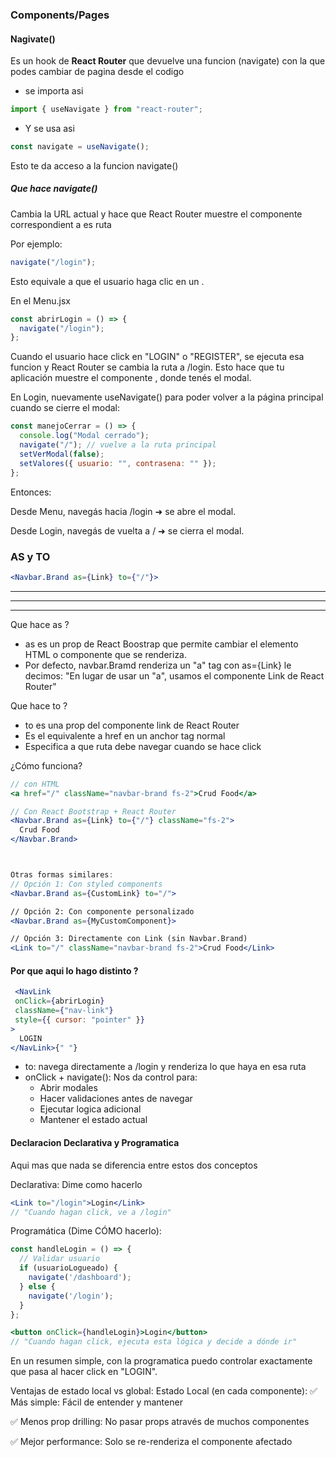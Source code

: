 ### Components/Pages

#### Nagivate()

Es un hook de **React Router** que devuelve una funcion (navigate) con la que podes cambiar de pagina desde el codigo

- se importa asi
``` jsx
import { useNavigate } from "react-router";
```
- Y se usa asi
``` jsx
const navigate = useNavigate();
```
Esto te da acceso a la funcion navigate()

##### Que hace navigate()
Cambia la URL actual y hace que React Router muestre el componente correspondient a es ruta

Por ejemplo:
``` jsx
navigate("/login");
```
Esto equivale a que el usuario haga clic en un <Link to="/login" />.

En el Menu.jsx 
``` jsx
const abrirLogin = () => {
  navigate("/login");
};
```
Cuando el usuario hace click en "LOGIN" o "REGISTER", se ejecuta esa funcion y React Router se cambia la ruta a /login. Esto hace que tu aplicación muestre el componente <Login />, donde tenés el modal.

En Login, nuevamente useNavigate() para poder volver a la página principal cuando se cierre el modal:
``` jsx
const manejoCerrar = () => {
  console.log("Modal cerrado");
  navigate("/"); // vuelve a la ruta principal
  setVerModal(false);
  setValores({ usuario: "", contrasena: "" });
};
```

Entonces:

Desde Menu, navegás hacia /login ➜ se abre el modal.

Desde Login, navegás de vuelta a / ➜ se cierra el modal.

### AS y TO
 ``` jsx
<Navbar.Brand as={Link} to={"/"}>
```

---
---
---

Que hace as ?
 - as es un prop de React Boostrap que permite cambiar el elemento HTML o componente que se renderiza.
 - Por defecto, navbar.Bramd renderiza un "a" tag con as={Link} le decimos: "En lugar de usar un "a", usamos el componente Link de React Router"

 Que hace to ?
 - to es una prop del componente link de React Router
 - Es el equivalente a href en un anchor tag normal
 - Especifica a que ruta debe navegar cuando se hace click

 ¿Cómo funciona?
``` jsx
// con HTML
<a href="/" className="navbar-brand fs-2">Crud Food</a>

// Con React Bootstrap + React Router
<Navbar.Brand as={Link} to={"/"} className="fs-2">
  Crud Food
</Navbar.Brand>



Otras formas similares:
// Opción 1: Con styled components
<Navbar.Brand as={CustomLink} to="/">

// Opción 2: Con componente personalizado
<Navbar.Brand as={MyCustomComponent}>

// Opción 3: Directamente con Link (sin Navbar.Brand)
<Link to="/" className="navbar-brand fs-2">Crud Food</Link>
```

#### Por que aqui lo hago distinto ?
``` jsx
 <NavLink
 onClick={abrirLogin}
 className={"nav-link"}
 style={{ cursor: "pointer" }}
>
  LOGIN
</NavLink>{" "}
```

- to: navega directamente a /login y renderiza lo que haya en esa ruta
- onClick + navigate(): Nos da control para:
    - Abrir modales
    - Hacer validaciones antes de navegar
    - Ejecutar logica adicional
    - Mantener el estado actual

#### Declaracion Declarativa y Programatica

Aqui mas que nada se diferencia entre estos dos conceptos

Declarativa: Dime como hacerlo
``` jsx
<Link to="/login">Login</Link>
// "Cuando hagan click, ve a /login"
```

Programática (Dime CÓMO hacerlo):

``` jsx
const handleLogin = () => {
  // Validar usuario
  if (usuarioLogueado) {
    navigate('/dashboard');
  } else {
    navigate('/login');
  }
};

<button onClick={handleLogin}>Login</button>
// "Cuando hagan click, ejecuta esta lógica y decide a dónde ir"
```

En un resumen simple, con la programatica puedo controlar exactamente que pasa al hacer click en "LOGIN".


 Ventajas de estado local vs global:
Estado Local (en cada componente):
✅ Más simple: Fácil de entender y mantener

✅ Menos prop drilling: No pasar props através de muchos componentes

✅ Mejor performance: Solo se re-renderiza el componente afectado